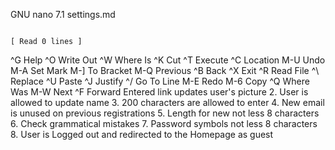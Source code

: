   GNU nano 7.1                                                                              settings.md














































                                                                                        [ Read 0 lines ]
^G Help          ^O Write Out     ^W Where Is      ^K Cut           ^T Execute       ^C Location      M-U Undo         M-A Set Mark     M-] To Bracket   M-Q Previous     ^B Back
^X Exit          ^R Read File     ^\ Replace       ^U Paste         ^J Justify       ^/ Go To Line    M-E Redo         M-6 Copy         ^Q Where Was     M-W Next         ^F Forward
       Entered link updates user's picture
       2. User is allowed to update name
       3. 200 characters are allowed to enter
       4. New email is unused on previous registrations
       5. Length for new not less 8 characters
       6. Check grammatical mistakes
       7. Password symbols not less 8 characters
       8. User is Logged out and redirected to the Homepage as guest

